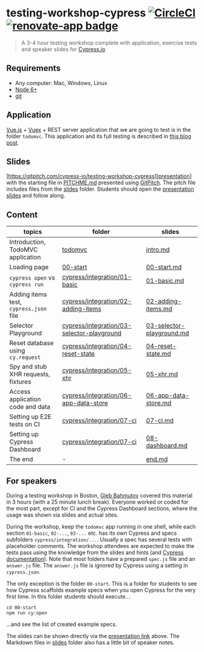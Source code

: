 # testing-workshop-cypress [![CircleCI][ci-badge]][ci-url] [![renovate-app badge][renovate-badge]][renovate-app]

> A 3-4 hour testing workshop complete with application, exercise tests and speaker slides for [Cypress.io](https://www.cypress.io/)

## Requirements

- Any computer: Mac, Windows, Linux
- [Node 6+](https://nodejs.org/)
- [git](https://git-scm.com)

## Application

[Vue.js](https://vuejs.org/) + [Vuex](https://vuex.vuejs.org/) + REST server application that we are going to test is in the folder `todomvc`. This application and its full testing is described in [this blog post](https://www.cypress.io/blog/2017/11/28/testing-vue-web-application-with-vuex-data-store-and-rest-backend/).

## Slides

[https://gitpitch.com/cypress-io/testing-workshop-cypress][presentation] with the starting file in [PITCHME.md](PITCHME.md) presented using [GitPitch](https://gitpitch.com/). The pitch file includes files from the [slides](slides) folder. Students should open the [presentation slides][presentation] and follow along.

[presentation]: https://gitpitch.com/cypress-io/testing-workshop-cypress

## Content

| topics                                 | folder                                                                                   | slides                                                        |
| -------------------------------------- | ---------------------------------------------------------------------------------------- | ------------------------------------------------------------- |
| Introduction, TodoMVC application      | [todomvc](todomvc)                                                                       | [intro.md](slides/intro.md)                                   |
| Loading page                           | [00-start](00-start)                                                                     | [00-start.md](slides/00-start.md)                             |
| `cypress open` vs `cypress run`        | [cypress/integration/01-basic](cypress/integration/01-basic)                             | [01-basic.md](slides/01-basic.md)                             |
| Adding items test, `cypress.json` file | [cypress/integration/02-adding-items](cypress/integration/02-adding-items)               | [02-adding-items.md](slides/02-adding-items.md)               |
| Selector Playground                    | [cypress/integration/03-selector-playground](cypress/integration/03-selector-playground) | [03-selector-playground.md](slides/03-selector-playground.md) |
| Reset database using `cy.request`      | [cypress/integration/04-reset-state](cypress/integration/04-reset-state)                 | [04-reset-state.md](slides/04-reset-state.md)                 |
| Spy and stub XHR requests, fixtures    | [cypress/integration/05-xhr](cypress/integration/05-xhr)                                 | [05-xhr.md](slides/05-xhr.md)                                 |
| Access application code and data       | [cypress/integration/06-app-data-store](cypress/integration/06-app-data-store)           | [06-app-data-store.md](slides/06-app-data-store.md)           |
| Setting up E2E tests on CI             | [cypress/integration/07-ci](cypress/integration/07-ci)                                   | [07-ci.md](slides/07-ci.md)                                   |
| Setting up Cypress Dashboard           | [cypress/integration/07-ci](cypress/integration/07-ci)                                   | [08-dashboard.md](slides/08-dashboard.md)                     |
| The end                                | -                                                                                        | [end.md](slides/end.md)                                       |

## For speakers

During a testing workshop in Boston, [Gleb Bahmutov](https://github.com/bahmutov) covered this material in 3 hours (with a 25 minute lunch break). Everyone worked or coded for the most part, except for CI and the Cypress Dashboard sections, where the usage was shown via slides and actual sites.

During the workshop, keep the `todomvc` app running in one shell, while each section `01-basic`, `02-...`, `03-...` etc. has its own Cypress and specs subfolders `cypress/integration/...`. Usually a spec has several tests with placeholder comments. The workshop attendees are expected to make the tests pass using the knowledge from the slides and hints (and [Cypress documentation](https://docs.cypress.io/)). Note that most folders have a prepared `spec.js` file and an `answer.js` file. The `answer.js` file is ignored by Cypress using a setting in `cypress.json`.

The only exception is the folder `00-start`. This is a folder for students to see how Cypress scaffolds example specs when you open Cypress for the very first time. In this folder students should execute...

```
cd 00-start
npm run cy:open
```

...and see the list of created example specs.

The slides can be shown directly via the [presentation link][presentation] above. The Markdown files in [slides](slides) folder also has a little bit of speaker notes.

[ci-badge]: https://circleci.com/gh/cypress-io/testing-workshop-cypress.svg?style=svg
[ci-url]: https://circleci.com/gh/cypress-io/testing-workshop-cypress
[renovate-badge]: https://img.shields.io/badge/renovate-app-blue.svg
[renovate-app]: https://renovateapp.com/
